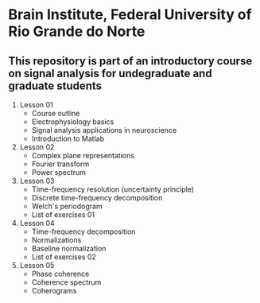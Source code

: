 # Brain Institute, Federal University of Rio Grande do Norte
## This repository is part of an introductory course on signal analysis for undegraduate and graduate students 

1. Lesson 01
	- Course outline
	- Electrophysiology basics
    - Signal analysis applications in neuroscience
    - Introduction to Matlab
2. Lesson 02
	- Complex plane representations
	- Fourier transform
    - Power spectrum
3. Lesson 03
	- Time-frequency resolution (uncertainty principle)
	- Discrete time-frequency decomposition
	- Welch's periodogram
	- List of exercises 01
4. Lesson 04
	- Time-frequency decomposition
	- Normalizations
	- Baseline normalization
	- List of exercises 02
5. Lesson 05
	- Phase coherence
	- Coherence spectrum
	- Coherograms